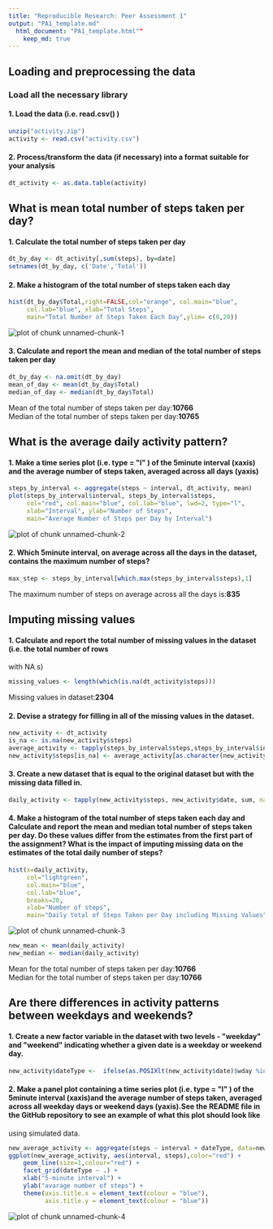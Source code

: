 ```yaml
---
title: "Reproducible Research: Peer Assessment 1"
output: "PA1_template.md"
  html_document: "PA1_template.html""
    keep_md: true
---
```



## Loading and preprocessing the data
### Load all the necessary library


#### 1. Load the data (i.e. read.csv() )

```r
unzip("activity.zip")
activity <- read.csv("activity.csv")
```

#### 2. Process/transform the data (if necessary) into a format suitable for your analysis

```r
dt_activity <- as.data.table(activity)
```


## What is mean total number of steps taken per day?
#### 1. Calculate the total number of steps taken per day

```r
dt_by_day <- dt_activity[,sum(steps), by=date]
setnames(dt_by_day, c('Date','Total'))
```

#### 2. Make a histogram of the total number of steps taken each day

```r
hist(dt_by_day$Total,right=FALSE,col="orange", col.main="blue",
     col.lab="blue", xlab="Total Steps",
     main="Total Number of Steps Taken Each Day",ylim= c(0,20))
```

![plot of chunk unnamed-chunk-1](figure/unnamed-chunk-1-1.png) 

#### 3. Calculate and report the mean and median of the total number of steps taken per day

```r
dt_by_day <- na.omit(dt_by_day)
mean_of_day <- mean(dt_by_day$Total)
median_of_day <- median(dt_by_day$Total)
```
Mean of the total number of steps taken per day:**10766**
<br>Median of the total number of steps taken per day:**10765**<br/>

## What is the average daily activity pattern?
#### 1. Make a time series plot (i.e. type = "l" ) of the 5minute interval (xaxis) and the average number of steps taken, averaged across all days (yaxis)

```r
steps_by_interval <- aggregate(steps ~ interval, dt_activity, mean)
plot(steps_by_interval$interval, steps_by_interval$steps, 
     col="red", col.main="blue", col.lab="blue", lwd=2, type="l", 
     xlab="Interval", ylab="Number of Steps",
     main="Average Number of Steps per Day by Interval")
```

![plot of chunk unnamed-chunk-2](figure/unnamed-chunk-2-1.png) 


#### 2. Which 5minute interval, on average across all the days in the dataset, contains the maximum number of steps?

```r
max_step <- steps_by_interval[which.max(steps_by_interval$steps),1]
```
The maximum number of steps on average across all the days is:**835**

## Imputing missing values
#### 1. Calculate and report the total number of missing values in the dataset (i.e. the total number of rows
with NA s)

```r
missing_values <- length(which(is.na(dt_activity$steps)))
```
Missing values in dataset:**2304**

#### 2. Devise a strategy for filling in all of the missing values in the dataset. 

```r
new_activity <- dt_activity
is_na <- is.na(new_activity$steps)
average_activity <- tapply(steps_by_interval$steps,steps_by_interval$interval, mean)
new_activity$steps[is_na] <- average_activity[as.character(new_activity$interval[is_na])]
```

#### 3. Create a new dataset that is equal to the original dataset but with the missing data filled in.

```r
daily_activity <- tapply(new_activity$steps, new_activity$date, sum, na.rm=TRUE)
```

#### 4. Make a histogram of the total number of steps taken each day and Calculate and report the mean and median total number of steps taken per day. Do these values differ from the estimates from the first part of the assignment? What is the impact of imputing missing data on the estimates of the total daily number of steps?

```r
hist(x=daily_activity,
     col="lightgreen",
     col.main="blue",
     col.lab="blue",
     breaks=20,
     xlab="Number of steps",
     main="Daily total of Steps Taken per Day including Missing Values")
```

![plot of chunk unnamed-chunk-3](figure/unnamed-chunk-3-1.png) 

```r
new_mean <- mean(daily_activity)
new_median <- median(daily_activity)
```
Mean for the total number of steps taken per day:**10766**
<br>Median for the total number of steps taken per day:**10766**<br/>

## Are there differences in activity patterns between weekdays and weekends?
#### 1. Create a new factor variable in the dataset with two levels - "weekday" and "weekend" indicating whether a given date is a weekday or weekend day.

```r
new_activity$dateType <-  ifelse(as.POSIXlt(new_activity$date)$wday %in% c(0,6), 'weekend', 'weekday')
```


#### 2. Make a panel plot containing a time series plot (i.e. type = "l" ) of the 5minute interval (xaxis)and the average number of steps taken, averaged across all weekday days or weekend days (yaxis).See the README file in the GitHub repository to see an example of what this plot should look like
using simulated data.

```r
new_average_activity <- aggregate(steps ~ interval + dateType, data=new_activity, mean)
ggplot(new_average_activity, aes(interval, steps),color="red") + 
    geom_line(size=1,colour="red") + 
    facet_grid(dateType ~ .) +
    xlab("5-minute interval") + 
    ylab("avarage number of steps") +
    theme(axis.title.x = element_text(colour = "blue"),
          axis.title.y = element_text(colour = "blue"))
```

![plot of chunk unnamed-chunk-4](figure/unnamed-chunk-4-1.png) 


